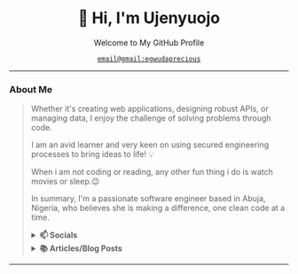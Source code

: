 
<!-- Welcome and Title -->
<h1 align="center">👋 Hi, I'm Ujenyuojo</h1>
<p align="center">Welcome to My GitHub Profile</p>

<p align="center"><a href="mailto:egwudaprecious.hotmail@gmail.com" title="My Email Address"><code>email@gmail:egwudaprecious</code></a> </p>

---
<!--Briefly introduce yourself. -->

### About Me
<blockquote>
  
Whether it's creating web applications, designing robust APIs, or managing data, I enjoy the challenge of solving problems through code.

I am an avid learner and very keen on using secured engineering processes to bring ideas to life! 💡

When i am not coding or reading, any other fun thing i do is watch movies or sleep.😉

In summary, I'm a passionate software engineer based in Abuja, Nigeria, who believes she is making a difference, one clean code at a time.

<!--Contact Address or Social media -->
<details> <!-- start -->
   <summary><b> 📫 Socials </b></summary>
   <p></p>
   <p> I am not into social media, but aside from my email, you can reach me on LinkedIn.</p>  
   <a href="mailto:egwudaprecious@gmail.com" title="Email Me"><img src="https://img.shields.io/badge/-egwudaprecious-D14836?style=flat&logo=gmail&logoColor=white"/></a> 
   |
   <a href="https://www.linkedin.com/in/eujenyu" title="LinkedIn@ Egwuda Ujenyuojo"><img src="https://img.shields.io/badge/-eujenyu-075099?style=flat&logo=linkedin&logoColor=white"/></a>
   
</details><!-- end socials block -->


<!--Articles or Blog Post-->
<details> <!-- start -->
   <summary><b> 📚 Articles/Blog Posts </b></summary>
   <p></p>
   <p> I occasionally write articles on various topics on Medium. Here are some of my recent posts. ⬇️</p> 

  <!-- LIST OF ARTICLES -->
  - [Mastering Object-Oriented Programming in C#: A Beginner’s Guide](https://medium.com/@egwudaujenyuojo/mastering-object-oriented-programming-in-c-a-beginners-guide-59e06225b2f3)
  - [API Documentation in .NET 7: Swagger, OpenAPI, and XML Comments](https://medium.com/@egwudaujenyuojo/implement-api-documentation-in-net-7-swagger-openapi-and-xml-comments-214caf53eece)

</details> <!-- end articles -->

</blockquote>


---




<!--
**Ujenyhu/Ujenyhu** is a ✨ _special_ ✨ repository because its `README.md` (this file) appears on your GitHub profile.

Here are some ideas to get you started:

- 🔭 I’m currently working on ...
- 🌱 I’m currently learning ...
- 👯 I’m looking to collaborate on ...
- 🤔 I’m looking for help with ...
- 💬 Ask me about ...
- 📫 How to reach me: ...
- 😄 Pronouns: ...
- ⚡ Fun fact: ...
-->
